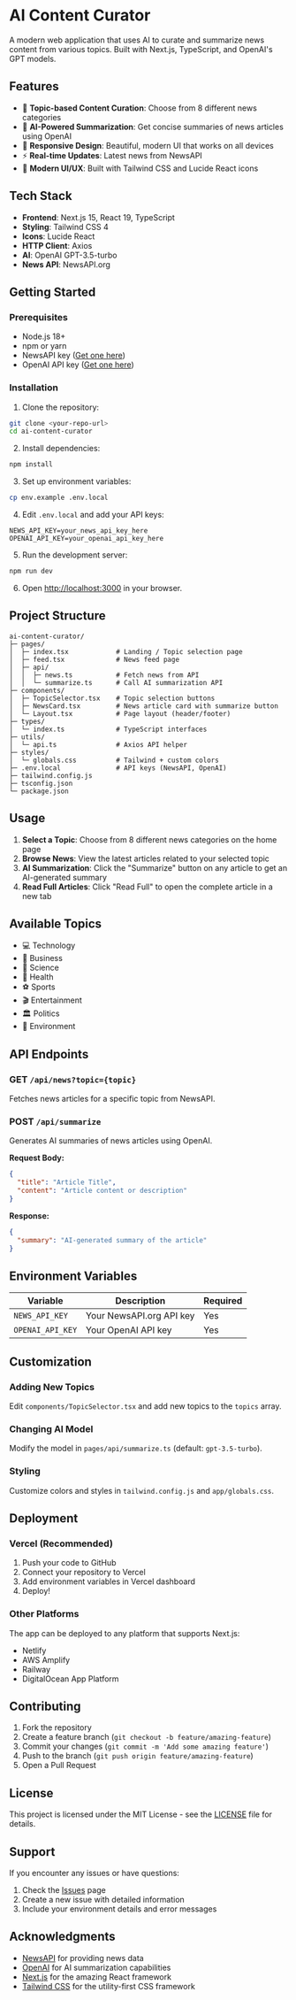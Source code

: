 # AI Content Curator

A modern web application that uses AI to curate and summarize news content from various topics. Built with Next.js, TypeScript, and OpenAI's GPT models.

## Features

- 🎯 **Topic-based Content Curation**: Choose from 8 different news categories
- 🤖 **AI-Powered Summarization**: Get concise summaries of news articles using OpenAI
- 📱 **Responsive Design**: Beautiful, modern UI that works on all devices
- ⚡ **Real-time Updates**: Latest news from NewsAPI
- 🎨 **Modern UI/UX**: Built with Tailwind CSS and Lucide React icons

## Tech Stack

- **Frontend**: Next.js 15, React 19, TypeScript
- **Styling**: Tailwind CSS 4
- **Icons**: Lucide React
- **HTTP Client**: Axios
- **AI**: OpenAI GPT-3.5-turbo
- **News API**: NewsAPI.org

## Getting Started

### Prerequisites

- Node.js 18+ 
- npm or yarn
- NewsAPI key ([Get one here](https://newsapi.org/))
- OpenAI API key ([Get one here](https://platform.openai.com/))

### Installation

1. Clone the repository:
```bash
git clone <your-repo-url>
cd ai-content-curator
```

2. Install dependencies:
```bash
npm install
```

3. Set up environment variables:
```bash
cp env.example .env.local
```

4. Edit `.env.local` and add your API keys:
```env
NEWS_API_KEY=your_news_api_key_here
OPENAI_API_KEY=your_openai_api_key_here
```

5. Run the development server:
```bash
npm run dev
```

6. Open [http://localhost:3000](http://localhost:3000) in your browser.

## Project Structure

```
ai-content-curator/
├─ pages/
│  ├─ index.tsx            # Landing / Topic selection page
│  ├─ feed.tsx             # News feed page
│  ├─ api/
│  │  ├─ news.ts           # Fetch news from API
│  │  └─ summarize.ts      # Call AI summarization API
├─ components/
│  ├─ TopicSelector.tsx    # Topic selection buttons
│  ├─ NewsCard.tsx         # News article card with summarize button
│  └─ Layout.tsx           # Page layout (header/footer)
├─ types/
│  └─ index.ts             # TypeScript interfaces
├─ utils/
│  └─ api.ts               # Axios API helper
├─ styles/
│  └─ globals.css          # Tailwind + custom colors
├─ .env.local              # API keys (NewsAPI, OpenAI)
├─ tailwind.config.js
├─ tsconfig.json
└─ package.json
```

## Usage

1. **Select a Topic**: Choose from 8 different news categories on the home page
2. **Browse News**: View the latest articles related to your selected topic
3. **AI Summarization**: Click the "Summarize" button on any article to get an AI-generated summary
4. **Read Full Articles**: Click "Read Full" to open the complete article in a new tab

## Available Topics

- 💻 Technology
- 💼 Business
- 🔬 Science
- 🏥 Health
- ⚽ Sports
- 🎬 Entertainment
- 🏛️ Politics
- 🌱 Environment

## API Endpoints

### GET `/api/news?topic={topic}`
Fetches news articles for a specific topic from NewsAPI.

### POST `/api/summarize`
Generates AI summaries of news articles using OpenAI.

**Request Body:**
```json
{
  "title": "Article Title",
  "content": "Article content or description"
}
```

**Response:**
```json
{
  "summary": "AI-generated summary of the article"
}
```

## Environment Variables

| Variable | Description | Required |
|----------|-------------|----------|
| `NEWS_API_KEY` | Your NewsAPI.org API key | Yes |
| `OPENAI_API_KEY` | Your OpenAI API key | Yes |

## Customization

### Adding New Topics
Edit `components/TopicSelector.tsx` and add new topics to the `topics` array.

### Changing AI Model
Modify the model in `pages/api/summarize.ts` (default: `gpt-3.5-turbo`).

### Styling
Customize colors and styles in `tailwind.config.js` and `app/globals.css`.

## Deployment

### Vercel (Recommended)
1. Push your code to GitHub
2. Connect your repository to Vercel
3. Add environment variables in Vercel dashboard
4. Deploy!

### Other Platforms
The app can be deployed to any platform that supports Next.js:
- Netlify
- AWS Amplify
- Railway
- DigitalOcean App Platform

## Contributing

1. Fork the repository
2. Create a feature branch (`git checkout -b feature/amazing-feature`)
3. Commit your changes (`git commit -m 'Add some amazing feature'`)
4. Push to the branch (`git push origin feature/amazing-feature`)
5. Open a Pull Request

## License

This project is licensed under the MIT License - see the [LICENSE](LICENSE) file for details.

## Support

If you encounter any issues or have questions:
1. Check the [Issues](../../issues) page
2. Create a new issue with detailed information
3. Include your environment details and error messages

## Acknowledgments

- [NewsAPI](https://newsapi.org/) for providing news data
- [OpenAI](https://openai.com/) for AI summarization capabilities
- [Next.js](https://nextjs.org/) for the amazing React framework
- [Tailwind CSS](https://tailwindcss.com/) for the utility-first CSS framework
